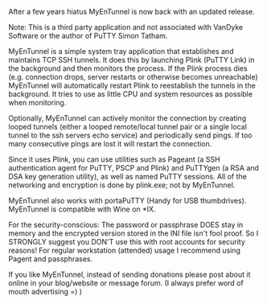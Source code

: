 After a few years hiatus MyEnTunnel is now back with an updated release.

Note: This is a third party application and not associated with VanDyke Software or the author of PuTTY Simon Tatham.

MyEnTunnel is a simple system tray application that establishes and maintains TCP SSH tunnels. It does this by launching Plink (PuTTY Link) in the background and then monitors the process. If the Plink process dies (e.g. connection drops, server restarts or otherwise becomes unreachable) MyEnTunnel will automatically restart Plink to reestablish the tunnels in the background. It tries to use as little CPU and system resources as possible when monitoring. 

Optionally, MyEnTunnel can actively monitor the connection by creating looped tunnels (either a looped remote/local tunnel pair or a single local tunnel to the ssh servers echo service) and periodically send pings. If too many consecutive pings are lost it will restart the connection.

Since it uses Plink, you can use utilities such as Pageant (a SSH authentication agent for PuTTY, PSCP and Plink) and PuTTYgen (a RSA and DSA key generation utility), as well as named PuTTY sessions. All of the networking and encryption is done by plink.exe; not by MyEnTunnel. 

MyEnTunnel also works with portaPuTTY (Handy for USB thumbdrives).
MyEnTunnel is compatible with Wine on *IX.

For the security-conscious: The password or passphrase DOES stay in memory and the encrypted version stored in the INI file isn't fool proof. So I STRONGLY suggest you DON'T use this with root accounts for security reasons! For regular workstation (attended) usage I recommend using Pagent and passphrases.

If you like MyEnTunnel, instead of sending donations please post about it online in your blog/website or message forum. (I always prefer word of mouth advertising =) )
